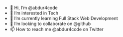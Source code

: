 - 👋 Hi, I’m @abdur4code
- 👀 I’m interested in Tech
- 🌱 I’m currently learning Full Stack Web Development
- 💞️ I’m looking to collaborate on @github
- 📫 How to reach me @abdur4code on Twitter

<!---
abdur4code/abdur4code is a ✨ special ✨ repository because its `README.md` (this file) appears on your GitHub profile.
You can click the Preview link to take a look at your changes.
--->
